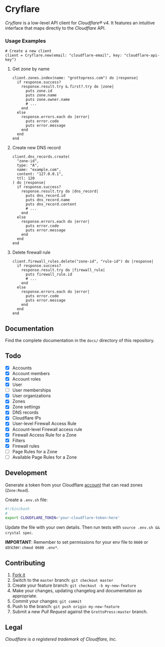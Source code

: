 # Cryflare

*Cryflare* is a low-level API client for *Cloudflare&reg;* v4. It features an intuitive interface that maps directly to the *Cloudflare* API.

### Usage Examples

```crystal
# Create a new client
client = Cryflare.new(email: "cloudflare-email", key: "cloudflare-api-key")
```

1. Get zone by name
   ```crystal
   client.zones.index(name: "grottopress.com") do |response|
     if response.success?
       response.result.try &.first?.try do |zone|
         puts zone.id
         puts zone.name
         puts zone.owner.name
         # ...
       end
     else
       response.errors.each do |error|
         puts error.code
         puts error.message
       end
     end
   end
   ```

1. Create new DNS record
   ```crystal
   client.dns_records.create(
     "zone-id",
     type: "A",
     name: "example.com",
     content: "127.0.0.1",
     ttl: 120
   ) do |response|
     if response.success?
       response.result.try do |dns_record|
         puts dns_record.id
         puts dns_record.name
         puts dns_record.content
         # ...
       end
     else
       response.errors.each do |error|
         puts error.code
         puts error.message
       end
     end
   end
   ```

1. Delete firewall rule
   ```crystal
   client.firewall_rules.delete("zone-id", "rule-id") do |response|
     if response.success?
       response.result.try do |firewall_rule|
         puts firewall_rule.id
         # ...
       end
     else
       response.errors.each do |error|
         puts error.code
         puts error.message
       end
     end
   end
   ```

## Documentation

Find the complete documentation in the `docs/` directory of this repository.

## Todo

- [x] Accounts
- [x] Account members
- [x] Account roles
- [x] User
- [ ] User memberships
- [x] User organizations
- [x] Zones
- [x] Zone settings
- [x] DNS records
- [x] Cloudflare IPs
- [x] User-level Firewall Access Rule
- [x] Account-level Firewall access rule
- [x] Firewall Access Rule for a Zone
- [x] Filters
- [x] Firewall rules
- [ ] Page Rules for a Zone
- [ ] Available Page Rules for a Zone

## Development

Generate a token from your Cloudflare [account](https://dash.cloudflare.com/profile/api-tokens) that can read zones (`Zone:Read`).

Create a `.env.sh` file:

```bash
#!/bin/bash
#
export CLOUDFLARE_TOKEN='your-cloudflare-token-here'

```

Update the file with your own details. Then run tests with `source .env.sh && crystal spec`.

**IMPORTANT**: Remember to set permissions for your env file to `0600` or stricter: `chmod 0600 .env*`.

## Contributing

1. [Fork it](https://github.com/GrottoPress/cryflare/fork)
1. Switch to the `master` branch: `git checkout master`
1. Create your feature branch: `git checkout -b my-new-feature`
1. Make your changes, updating changelog and documentation as appropriate.
1. Commit your changes: `git commit`
1. Push to the branch: `git push origin my-new-feature`
1. Submit a new *Pull Request* against the `GrottoPress:master` branch.

## Legal

*Cloudflare is a registered trademark of Cloudflare, Inc.*
